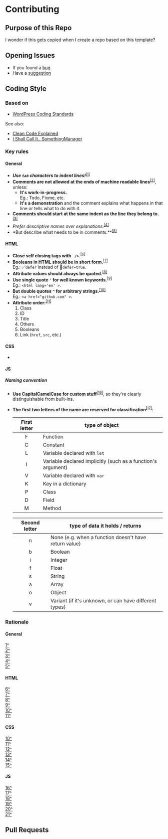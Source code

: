 # Contributing

## Purpose of this Repo

I wonder if this gets copied when I create a repo based on this template?

## Opening Issues

- If you found a [bug](https://github.com/nighterrors/[RepoGoesHere]/issues/new?assignees=&labels=bug&template=bug_report.md&title=%5BBUG%5D)
- Have a [suggestion](https://github.com/nighterrors/[RepoGoesHere]/issues/new?assignees=&labels=&template=suggestion.md&title=%5BIMP%5D)

## Coding Style

### Based on

* [WordPress Coding Standards](https://codex.wordpress.org/WordPress_Coding_Standards#Indentation)

See also:

* [Clean Code Explained](https://www.freecodecamp.org/news/clean-coding-for-beginners/)
* [I Shall Call It.. SomethingManager](https://blog.codinghorror.com/i-shall-call-it-somethingmanager/)

### Key rules

#### General

- **_Use `tab` characters to indent lines!_**<sup id="Ag001Tabs">[\[1\]](#Fg001Tabs)</sup>
- **Comments are not allowed at the ends of machine readable lines**<sup id="Ag002DontCommentAtEndOfLine">[\[2\]](#Fg002DontCommentAtEndOfLine)</sup>, unless:
	- **It's work-in-progress.**<br /><aside>Eg.: Todo, Fixme, etc.</aside>
	- **It's a demonstration** and the comment explains what happens in that line or tells what to do with it.
- **Comments should start at the same indent as the line they belong to.**<sup id="Ag003CommentAtSameIndent">[\[3\]](#Fg003CommentAtSameIndent)</sup>
- *Prefer descriptive names over explanations.*<sup id="Ag004DescriptiveNames">[\[4\]](#Fg004DescriptiveNames)</sup>
- *But describe what needs to be in comments.**<sup id="Ag005AddDescriptions">[\[5\]](#Fg005AddDescriptions)</sup>

#### HTML

- **Close self closing tags with ` />`.**<sup id="Ah006SlashCloseEmptyElements">[\[6\]](#Fh006SlashCloseEmptyElements)</sup>
- **Booleans in HTML should be in short form.**<sup id="Ah007BooleanAttributes">[\[7\]](#Fh007BooleanAttributes)</sup><br /><aside>Eg.: ✅`defer` instead of 🚫`defer=true`.</aside>
- **Attribute values should always be quoted.**<sup id="Ah008StringAttributeValues">[\[8\]](#Fh008StringAttributeValues)</sup>
- **Use single quote `'` for well known keywords.**<sup id="Ah009SingleQuoteKeyWords">[\[9\]](#Fh009SingleQuoteKeyWords)</sup><br /><aside>Eg.: `<html lang='en' >`.</aside>
- **But double quotes `"` for arbitrary strings.**<sup id="Ah010DoubleQuoteStrings">[\[10\]](#Fh010DoubleQuoteStrings)</sup><br /><aside>Eg.: `<a href="github.com" >`.</aside>
- **Attribute order:**<sup id="Ah011AttributeOrder">[\[11\]](#Fh011AttributeOrder)</sup>
	1. Class
	2. ID
	3. Title
	4. Others
	5. Booleans
	6. Link (`href`, `src`, etc.)

#### CSS

- 

#### JS

##### Naming convention

- **Use CapitalCamelCase for custom stuff**<sup id="Aj016CapitalCamelCase">[\[16\]](#Fj016CapitalCamelCase)</sup>, so they're clearly distinguishable from built-ins.
- **The first two letters of the name are reserved for classification**<sup id="Aj017Classification">[\[17\]](#Fj017Classification)</sup>:

	|First letter|type of object|
	|:---:|---|
	|F|Function|
	|C|Constant|
	|L|Variable declared with `let`|
	|I|Variable declared implicitly (such as a function's argument)|
	|V|Variable declared with `var`|
	|K|Key in a dictionary|
	|P|Class|
	|D|Field|
	|M|Method|

	|Second letter|type of data it holds / returns|
	|:---:|---|
	|n|None (e.g. when a function doesn't have return value)|
	|b|Boolean|
	|i|Integer|
	|f|Float|
	|s|String|
	|a|Array|
	|o|Object|
	|v|Variant (if it's unknown, or can have different types)|

### Rationale

#### General

<dl>
	<dt id="Fg001Tabs"><a href="#Ag001Tabs">1^</a></dt>	<dd></dd>
												<dd></dd>
												<dd></dd>
	<dt id="Fg002DontCommentAtEndOfLine"><a href="#Ag002DontCommentAtEndOfLine">2^</a></dt>	<dd></dd>
	<dt id="Fg003CommentAtSameIndent"><a href="#Ag003CommentAtSameIndent">3^</a></dt>	<dd></dd>
 <dt id="Fg004DescriptiveNames"><a href="#Ag004DescriptiveNames">4^</a></dt>		<dd></dd>
 <dt id="Fg005AddDescriptions"><a href="#Ag005AddDescriptions">5^</a></dt>		<dd></dd>
</dl>

#### HTML

<dl>
	<dt id="Fh006SlashCloseEmptyElements"><a href="#Ah006SlashCloseEmptyElements">6^</a></dt>	<dd> </dd>
	<dt id="Fh007BooleanAttributes"><a href="#Ah007BooleanAttributes">7^</a></dt>	<dd> </dd>
	<dt id="Fh008StringAttributeValues"><a href="#Ah008StringAttributeValues">8^</a></dt>	<dd> </dd>
	<dt id="Fh009SingleQuoteKeyWords"><a href="#Ah009SingleQuoteKeyWords">9^</a></dt>	<dd> </dd>
	<dt id="Fh010DoubleQuoteStrings"><a href="#Ah010DoubleQuoteStrings">10^</a></dt>	<dd> </dd>
	<dt id="Fh011AttributeOrder"><a href="#Ah011AttributeOrder">11^</a></dt>	<dd> </dd>
</dl>

#### CSS

<dl>
	<dt id="Fc010"><a href="#Ac010">10^</a></dt>	<dd> </dd>
	<dt id="Fc011"><a href="#Ac011">11^</a></dt>	<dd> </dd>
	<dt id="Fc012"><a href="#Ac012">12^</a></dt>	<dd> </dd>
	<dt id="Fc013"><a href="#Ac013">13^</a></dt>	<dd> </dd>
	<dt id="Fc014"><a href="#Ac014">14^</a></dt>	<dd> </dd>
	<dt id="Fc015"><a href="#Ac015">15^</a></dt>	<dd> </dd>
</dl>

#### JS

<dl>
	<dt id="Fj016CapitalCamelCase"><a href="#Aj016CapitalCamelCase">16^</a></dt>	<dd> </dd>
	<dt id="Fj017Classification"><a href="#Aj017Classification">17^</a></dt>	<dd> </dd>
	<dt id="Fj018"><a href="#Aj018">18^</a></dt>	<dd> </dd>
	<dt id="Fj019"><a href="#Aj019">19^</a></dt>	<dd> </dd>
	<dt id="Fj020"><a href="#Aj020">20^</a></dt>	<dd> </dd>
	<dt id="Fj021"><a href="#Aj021">21^</a></dt>	<dd> </dd>
</dl>

## Pull Requests
